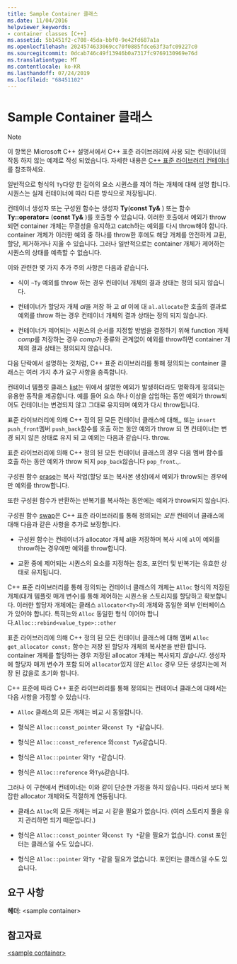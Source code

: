 ```yaml
---
title: Sample Container 클래스
ms.date: 11/04/2016
helpviewer_keywords:
- container classes [C++]
ms.assetid: 5b1451f2-c708-45da-bbf0-9e42fd687a1a
ms.openlocfilehash: 2024574633069cc70f0885fdce63f3afc09227c0
ms.sourcegitcommit: 0dcab746c49f13946b0a7317fc9769130969e76d
ms.translationtype: MT
ms.contentlocale: ko-KR
ms.lasthandoff: 07/24/2019
ms.locfileid: "68451102"
---
```

# <a name="sample-container-class"></a>Sample Container 클래스

> [!NOTE]
> 이 항목은 Microsoft C++ 설명서에서 C++ 표준 라이브러리에 사용 되는 컨테이너의 작동 하지 않는 예제로 작성 되었습니다. 자세한 내용은 [C++ 표준 라이브러리 컨테이너](../standard-library/stl-containers.md)를 참조하세요.

일반적으로 형식의 `Ty`다양 한 길이의 요소 시퀀스를 제어 하는 개체에 대해 설명 합니다. 시퀀스는 실제 컨테이너에 따라 다른 방식으로 저장됩니다.

컨테이너 생성자 또는 구성원 함수는 생성자 **Ty**(**const Ty&** ) 또는 함수 **Ty::operator=** (**const Ty&** )를 호출할 수 있습니다. 이러한 호출에서 예외가 throw되면 container 개체는 무결성을 유지하고 catch하는 예외를 다시 throw해야 합니다. container 개체가 이러한 예외 중 하나를 throw한 후에도 해당 개체를 안전하게 교환, 할당, 제거하거나 지울 수 있습니다. 그러나 일반적으로는 container 개체가 제어하는 시퀀스의 상태를 예측할 수 없습니다.

이와 관련한 몇 가지 추가 주의 사항은 다음과 같습니다.

- 식이 `~Ty` 예외를 throw 하는 경우 컨테이너 개체의 결과 상태는 정의 되지 않습니다.

- 컨테이너가 할당자 개체 *al*을 저장 하 고 *al* 이에 대 `al.allocate`한 호출의 결과로 예외를 throw 하는 경우 컨테이너 개체의 결과 상태는 정의 되지 않습니다.

- 컨테이너가 제어되는 시퀀스의 순서를 지정할 방법을 결정하기 위해 function 개체 *comp*를 저장하는 경우 *comp*가 종류와 관계없이 예외를 throw하면 container 개체의 결과 상태는 정의되지 않습니다.

다음 단락에서 설명하는 것처럼, C++ 표준 라이브러리를 통해 정의되는 container 클래스는 여러 가지 추가 요구 사항을 충족합니다.

컨테이너 템플릿 클래스 [list](../standard-library/list-class.md)는 위에서 설명한 예외가 발생하더라도 명확하게 정의되는 유용한 동작을 제공합니다. 예를 들어 요소 하나 이상을 삽입하는 동안 예외가 throw되어도 컨테이너는 변경되지 않고 그대로 유지되며 예외가 다시 throw됩니다.

표준  라이브러리에 의해 C++ 정의 된 모든 컨테이너 클래스에 대해,, 또는 `insert` `push_front`멤버 `push_back`함수를 호출 하는 동안 예외가 throw 되 면 컨테이너는 변경 되지 않은 상태로 유지 되 고 예외는 다음과 같습니다. throw.

표준  라이브러리에 의해 C++ 정의 된 모든 컨테이너 클래스의 경우 다음 멤버 함수를 호출 하는 동안 예외가 throw 되지 `pop_back`않습니다 `pop_front`.,.

구성원 함수 [erase](../standard-library/container-class-erase.md)는 복사 작업(할당 또는 복사본 생성)에서 예외가 throw되는 경우에만 예외를 throw합니다.

또한 구성원 함수가 반환하는 반복기를 복사하는 동안에는 예외가 throw되지 않습니다.

구성원 함수 [swap](../standard-library/container-class-swap.md)은 C++ 표준 라이브러리를 통해 정의되는 *모든* 컨테이너 클래스에 대해 다음과 같은 사항을 추가로 보장합니다.

- 구성원 함수는 컨테이너가 allocator 개체 al을 저장하며 복사 시에 `al`이 예외를 throw하는 경우에만 예외를 throw합니다.

- 교환 중에 제어되는 시퀀스의 요소를 지정하는 참조, 포인터 및 반복기는 유효한 상태로 유지됩니다.

C++ 표준 라이브러리를 통해 정의되는 컨테이너 클래스의 개체는 `Alloc` 형식의 저장된 개체(대개 템플릿 매개 변수)를 통해 제어하는 시퀀스용 스토리지를 할당하고 확보합니다. 이러한 할당자 개체에는 클래스 `allocator<Ty>`의 개체와 동일한 외부 인터페이스가 있어야 합니다. 특히는와 `Alloc` 동일한 형식 이어야 합니다.`Alloc::rebind<value_type>::other`

표준  라이브러리에 의해 C++ 정의 된 모든 컨테이너 클래스에 대해 멤버 `Alloc get_allocator const;` 함수는 저장 된 할당자 개체의 복사본을 반환 합니다. container 개체를 할당하는 경우 저장된 allocator 개체는 복사되지 *않습니다*. 생성자에 할당자 매개 변수가 포함 되어 `allocator`있지 않은 `Alloc` 경우 모든 생성자는에 저장 된 값을로 초기화 합니다.

C++ 표준에 따라 C++ 표준 라이브러리를 통해 정의되는 컨테이너 클래스에 대해서는 다음 사항을 가정할 수 있습니다.

- `Alloc` 클래스의 모든 개체는 비교 시 동일합니다.

- 형식은 `Alloc::const_pointer` 와`const Ty *`같습니다.

- 형식은 `Alloc::const_reference` 와`const Ty&`같습니다.

- 형식은 `Alloc::pointer` 와`Ty *`같습니다.

- 형식은 `Alloc::reference` 와`Ty&`같습니다.

그러나 이 구현에서 컨테이너는 이와 같이 단순한 가정을 하지 않습니다. 따라서 보다 복잡한 allocator 개체와도 적절하게 연동됩니다.

- 클래스 `Alloc`의 모든 개체는 비교 시 같을 필요가 없습니다. (여러 스토리지 풀을 유지 관리하면 되기 때문입니다.)

- 형식은 `Alloc::const_pointer` 와`const Ty *`같을 필요가 없습니다. const 포인터는 클래스일 수도 있습니다.

- 형식은 `Alloc::pointer` 와`Ty *`같을 필요가 없습니다. 포인터는 클래스일 수도 있습니다.

## <a name="requirements"></a>요구 사항

**헤더**: \<sample container>

## <a name="see-also"></a>참고자료

[\<sample container>](../standard-library/sample-container.md)

